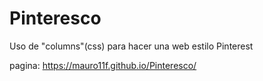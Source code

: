 # Pinteresco
Uso de "columns"(css) para hacer una web estilo Pinterest

pagina: https://mauro11f.github.io/Pinteresco/
